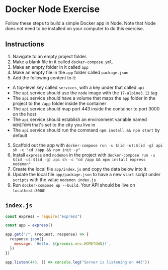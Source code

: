 # Docker Node Exercise

Follow these steps to build a simple Docker app in Node. Note that Node does not need to be installed on your computer to do this exercise.

## Instructions

1. Navigate to an empty project folder.
2. Make a blank file in it called `docker-compose.yml`.
3. Make an empty folder in it called `app`
3. Make an empty file in the `app` folder called `package.json`
4. Add the following content to it:
  * A top-level key called `services`, with a key under that called `api`
  * The `api` service should use the `node` image with the `17-alpine3.12` tag
  * The `api` service should have a volume that maps the `app` folder in the project to the `/app` folder inside the container
  * The `api` service should map port 443 inside the container to port 3000 on the host
  * The `api` service should establish an environment variable named `HOMETOWN` that's set to the city you live in
  * The `api` service should run the command `npm install && npm start` by default
5. Scaffold out the app with `docker-compose run -u $(id -u):$(id -g) api sh -c "cd /app && npm init -y"`
6. Install `express` and `nodemon` in the project with `docker-compose run -u $(id -u):$(id -g) api sh -c "cd /app && npm install express nodemon"`
7. Create the local file `app/index.js` and copy the data below into it.
8. Update the local file `app/package.json` to have a new `start` script under `scripts` with the value `nodemon index.js`
9. Run `docker-compose up --build`. Your API should be live on `localhost:3000`!

## `index.js`

```js
const express = require("express")

const app = express()

app.get("/", (request, response) => {
  response.json({
    message: `Hello, ${process.env.HOMETOWN}!`,
  })
})

app.listen(443, () => console.log("Server is listening on 443"))
```
